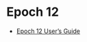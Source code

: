 # Epoch 12

* [Epoch 12 User’s Guide](https://teaproject.medium.com/tea-projects-epoch-12-launch-1c1790621bba)
